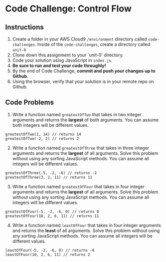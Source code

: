 # Code Challenge: Control Flow

## Instructions

1. Create a folder in your AWS Cloud9 `/environment` directory called `code-challenges`. Inside of the `code-challenges`, create a directory called `unit-0`
2. Clone down this assignment to your `unit-0' directory. 
3. Code your solution using JavaScript in `index.js`. 
4. **Be sure to run and test your code throughly!**
5. By the end of Code Challenge, **commit and push your changes up to Github**.
6. Using the browser, verify that your solution is in your remote repo on Github.

## Code Problems

1. Write a function named `greatestOfTwo` that takes in two integer arguments and returns the **largest** of both arguments. You can assume both integers will be different values.
```
greatestOfTwo(1, 14) // returns 14
greatestOfTwo(-2, 2) // returns 2
```

2. Write a function named `greatestOfThree` that takes in three integer arguments and returns the **largest** of all arguments. Solve this problem without using any sorting JavaScript methods. You can assume all integers will be different values.
```
greatestOfThree(-5, -2, -6) // returns -2
greatestOfThree(3, 2, 11) // returns 11
```

3.  Write a function named `greatestOfFour` that takes in four integer arguments and returns the **largest** of all arguments. Solve this problem without using any sorting JavaScript methods. You can assume all integers will be different values.
```
greatestOfFour(-5, -2, -6, 0) // returns 0
greatestOfFour(10, 2, 6, 11) // returns 11
```

4. Write a function named `leastOfFour` that takes in four integer arguments and returns the **least** of all arguments. Solve this problem without using any sorting JavaScript methods. You can assume all integers will be different values.
```
leastOfFour(-5, -2, -6, 0) // returns -6
leastOfFour(10, 2, 6, 11) // returns 2
```
